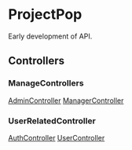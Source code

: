 # ProjectPop

Early development of API.

## Controllers
### ManageControllers
[AdminController](/ProjectTisa.Docs/ManageControllers/AdminController.md)
[ManagerController](/ProjectTisa.Docs/ManageControllers/ManagerController.md)
### UserRelatedController
[AuthController](/ProjectTisa.Docs/UserRelatedController/AuthController.md)
[UserController](/ProjectTisa.Docs/UserRelatedController/UserController.md)